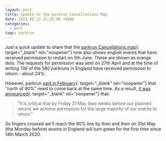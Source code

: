 ```yaml
---
layout: post
title: Update to the parkrun Cancellations Map
date: 2021-05-12 12:25:00 +0100
categories:
  - post
tags: parkrun
---
```

Just a quick update to share that the [parkrun Cancellations map](https://josh.me.uk/parkrun-cancellations/){: target="_blank" rel="noopener"}&nbsp;now also shows english events that have received permission to restart on 5th June. These are shown as orange dots. The requests for permission was sent on 27th April and at the time of writing 139 of the 580 parkruns in England have received permission to return - about 24%.

However, parkrun [said in February](https://blog.parkrun.com/uk/2021/02/26/restarting-parkrun-in-england/){: target="_blank" rel="noopener"}&nbsp;that "north of 90%" need to come back at the same time. As a result, [it was announced](https://blog.parkrun.com/uk/2021/04/30/uk-update-30-april/){: target="_blank" rel="noopener"} that:

> "It is critical that by Friday 21 May (two weeks before our planned return) we achieve permission for the large majority of our events to return."

So fingers crossed we'll reach the 90% line by then and then on 31st May (the Monday before) events in England will turn green for the first time since 14th March 2020.
